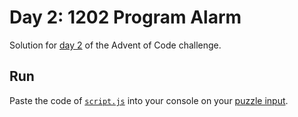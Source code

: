 # Day 2: 1202 Program Alarm
Solution for [day 2](https://adventofcode.com/2019/day/2) of the Advent of Code challenge.

## Run
Paste the code of [`script.js`](script.js) into your console on your [puzzle input](https://adventofcode.com/2019/day/2/input).
